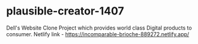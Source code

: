# plausible-creator-1407
Dell's Website Clone Project which provides world class Digital products to consumer.
Netlify link - https://incomparable-brioche-889272.netlify.app/
